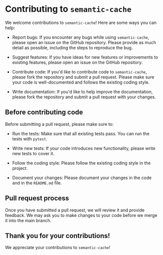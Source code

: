 # Contributing to `semantic-cache`

We welcome contributions to `semantic-cache`! Here are some ways you can help:

- Report bugs: If you encounter any bugs while using `semantic-cache`, please open an issue on the GitHub repository. Please provide as much detail as possible, including the steps to reproduce the bug.

- Suggest features: If you have ideas for new features or improvements to existing features, please open an issue on the GitHub repository.

- Contribute code: If you'd like to contribute code to `semantic-cache`, please fork the repository and submit a pull request. Please make sure your code is well-documented and follows the existing coding style.

- Write documentation: If you'd like to help improve the documentation, please fork the repository and submit a pull request with your changes.

## Before contributing code

Before submitting a pull request, please make sure to:

- Run the tests: Make sure that all existing tests pass. You can run the tests with `pytest`.

- Write new tests: If your code introduces new functionality, please write new tests to cover it.

- Follow the coding style: Please follow the existing coding style in the project.

- Document your changes: Please document your changes in the code and in the `README.md` file.

## Pull request process

Once you have submitted a pull request, we will review it and provide feedback. We may ask you to make changes to your code before we merge it into the main branch.

## Thank you for your contributions!

We appreciate your contributions to `semantic-cache`!
